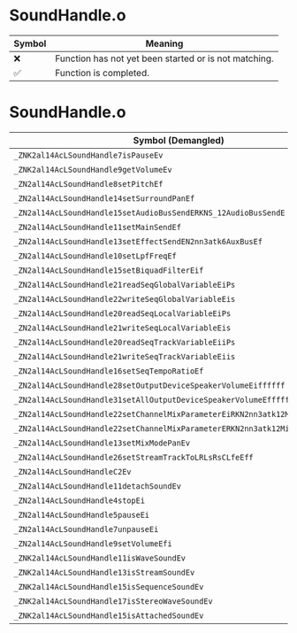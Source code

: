 # SoundHandle.o
| Symbol | Meaning 
| ------------- | ------------- 
| :x: | Function has not yet been started or is not matching. 
| :white_check_mark: | Function is completed. 


# SoundHandle.o
| Symbol (Demangled) | Symbol (Mangled) | Decompiled? |
| ------------- |  ------------- | ------------- |
| `_ZNK2al14AcLSoundHandle7isPauseEv` | `al::AcLSoundHandle::isPause(void)const` | :white_check_mark: |
| `_ZNK2al14AcLSoundHandle9getVolumeEv` | `al::AcLSoundHandle::getVolume(void)const` | :white_check_mark: |
| `_ZN2al14AcLSoundHandle8setPitchEf` | `al::AcLSoundHandle::setPitch(float)` | :white_check_mark: |
| `_ZN2al14AcLSoundHandle14setSurroundPanEf` | `al::AcLSoundHandle::setSurroundPan(float)` | :white_check_mark: |
| `_ZN2al14AcLSoundHandle15setAudioBusSendERKNS_12AudioBusSendE` | `al::AcLSoundHandle::setAudioBusSend(al::AudioBusSend const&)` | :white_check_mark: |
| `_ZN2al14AcLSoundHandle11setMainSendEf` | `al::AcLSoundHandle::setMainSend(float)` | :white_check_mark: |
| `_ZN2al14AcLSoundHandle13setEffectSendEN2nn3atk6AuxBusEf` | `al::AcLSoundHandle::setEffectSend(nn::atk::AuxBus,float)` | :white_check_mark: |
| `_ZN2al14AcLSoundHandle10setLpfFreqEf` | `al::AcLSoundHandle::setLpfFreq(float)` | :white_check_mark: |
| `_ZN2al14AcLSoundHandle15setBiquadFilterEif` | `al::AcLSoundHandle::setBiquadFilter(int,float)` | :white_check_mark: |
| `_ZN2al14AcLSoundHandle21readSeqGlobalVariableEiPs` | `al::AcLSoundHandle::readSeqGlobalVariable(int,short *)` | :white_check_mark: |
| `_ZN2al14AcLSoundHandle22writeSeqGlobalVariableEis` | `al::AcLSoundHandle::writeSeqGlobalVariable(int,short)` | :white_check_mark: |
| `_ZN2al14AcLSoundHandle20readSeqLocalVariableEiPs` | `al::AcLSoundHandle::readSeqLocalVariable(int,short *)` | :white_check_mark: |
| `_ZN2al14AcLSoundHandle21writeSeqLocalVariableEis` | `al::AcLSoundHandle::writeSeqLocalVariable(int,short)` | :white_check_mark: |
| `_ZN2al14AcLSoundHandle20readSeqTrackVariableEiiPs` | `al::AcLSoundHandle::readSeqTrackVariable(int,int,short *)` | :white_check_mark: |
| `_ZN2al14AcLSoundHandle21writeSeqTrackVariableEiis` | `al::AcLSoundHandle::writeSeqTrackVariable(int,int,short)` | :white_check_mark: |
| `_ZN2al14AcLSoundHandle16setSeqTempoRatioEf` | `al::AcLSoundHandle::setSeqTempoRatio(float)` | :white_check_mark: |
| `_ZN2al14AcLSoundHandle28setOutputDeviceSpeakerVolumeEiffffff` | `al::AcLSoundHandle::setOutputDeviceSpeakerVolume(int,float,float,float,float,float,float)` | :white_check_mark: |
| `_ZN2al14AcLSoundHandle31setAllOutputDeviceSpeakerVolumeEffffffii` | `al::AcLSoundHandle::setAllOutputDeviceSpeakerVolume(float,float,float,float,float,float,int,int)` | :white_check_mark: |
| `_ZN2al14AcLSoundHandle22setChannelMixParameterEiRKN2nn3atk12MixParameterE` | `al::AcLSoundHandle::setChannelMixParameter(int,nn::atk::MixParameter const&)` | :white_check_mark: |
| `_ZN2al14AcLSoundHandle22setChannelMixParameterERKN2nn3atk12MixParameterE` | `al::AcLSoundHandle::setChannelMixParameter(nn::atk::MixParameter const&)` | :white_check_mark: |
| `_ZN2al14AcLSoundHandle13setMixModePanEv` | `al::AcLSoundHandle::setMixModePan(void)` | :white_check_mark: |
| `_ZN2al14AcLSoundHandle26setStreamTrackToLRLsRsCLfeEff` | `al::AcLSoundHandle::setStreamTrackToLRLsRsCLfe(float,float)` | :white_check_mark: |
| `_ZN2al14AcLSoundHandleC2Ev` | `al::AcLSoundHandle::AcLSoundHandle(void)` | :white_check_mark: |
| `_ZN2al14AcLSoundHandle11detachSoundEv` | `al::AcLSoundHandle::detachSound(void)` | :white_check_mark: |
| `_ZN2al14AcLSoundHandle4stopEi` | `al::AcLSoundHandle::stop(int)` | :white_check_mark: |
| `_ZN2al14AcLSoundHandle5pauseEi` | `al::AcLSoundHandle::pause(int)` | :white_check_mark: |
| `_ZN2al14AcLSoundHandle7unpauseEi` | `al::AcLSoundHandle::unpause(int)` | :white_check_mark: |
| `_ZN2al14AcLSoundHandle9setVolumeEfi` | `al::AcLSoundHandle::setVolume(float,int)` | :white_check_mark: |
| `_ZNK2al14AcLSoundHandle11isWaveSoundEv` | `al::AcLSoundHandle::isWaveSound(void)const` | :white_check_mark: |
| `_ZNK2al14AcLSoundHandle13isStreamSoundEv` | `al::AcLSoundHandle::isStreamSound(void)const` | :white_check_mark: |
| `_ZNK2al14AcLSoundHandle15isSequenceSoundEv` | `al::AcLSoundHandle::isSequenceSound(void)const` | :white_check_mark: |
| `_ZNK2al14AcLSoundHandle17isStereoWaveSoundEv` | `al::AcLSoundHandle::isStereoWaveSound(void)const` | :white_check_mark: |
| `_ZNK2al14AcLSoundHandle15isAttachedSoundEv` | `al::AcLSoundHandle::isAttachedSound(void)const` | :white_check_mark: |
